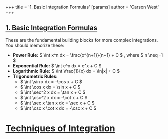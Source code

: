 +++
 title = '1. Basic Integration Formulas'
[params]
	author = 'Carson West'
+++
## [1. Basic Integration Formulas](./../1.-basic-integration-formulas/) 
These are the fundamental building blocks for more complex integrations.  You should memorize these:

* **Power Rule:**  $ \int x^n dx = \frac{x^{n+1}}{n+1} + C $ , where  $ n \neq -1 $ 
* **Exponential Rule:**  $ \int e^x dx = e^x + C $ 
* **Logarithmic Rule:**  $ \int \frac{1}{x} dx = \ln|x| + C $ 
* **Trigonometric Rules:**
    *  $ \int \sin x dx = -\cos x + C $ 
    *  $ \int \cos x dx = \sin x + C $ 
    *  $ \int \sec^2 x dx = \tan x + C $ 
    *  $ \int \csc^2 x dx = -\cot x + C $ 
    *  $ \int \sec x \tan x dx = \sec x + C $ 
    *  $ \int \csc x \cot x dx = -\csc x + C $ 

# [Techniques of Integration](./../techniques-of-integration/)